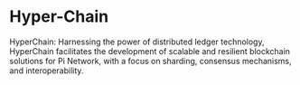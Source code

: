 # Hyper-Chain
HyperChain: Harnessing the power of distributed ledger technology, HyperChain facilitates the development of scalable and resilient blockchain solutions for Pi Network, with a focus on sharding, consensus mechanisms, and interoperability.
